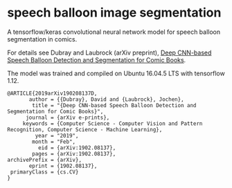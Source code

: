 # speech balloon image segmentation
A tensorflow/keras convolutional neural network model for speech balloon segmentation in comics.

For details see Dubray and Laubrock (arXiv preprint),
[Deep CNN-based Speech Balloon Detection and Segmentation for Comic Books](https://arxiv.org/abs/1902.08137).

The model was trained and compiled on Ubuntu 16.04.5 LTS with tensorflow 1.12.


	@ARTICLE{2019arXiv190208137D,
		   author = {{Dubray}, David and {Laubrock}, Jochen},
			title = "{Deep CNN-based Speech Balloon Detection and Segmentation for Comic Books}",
		  journal = {arXiv e-prints},
		 keywords = {Computer Science - Computer Vision and Pattern Recognition, Computer Science - Machine Learning},
			 year = "2019",
			month = "Feb",
			  eid = {arXiv:1902.08137},
			pages = {arXiv:1902.08137},
	archivePrefix = {arXiv},
		   eprint = {1902.08137},
	 primaryClass = {cs.CV}
	}
